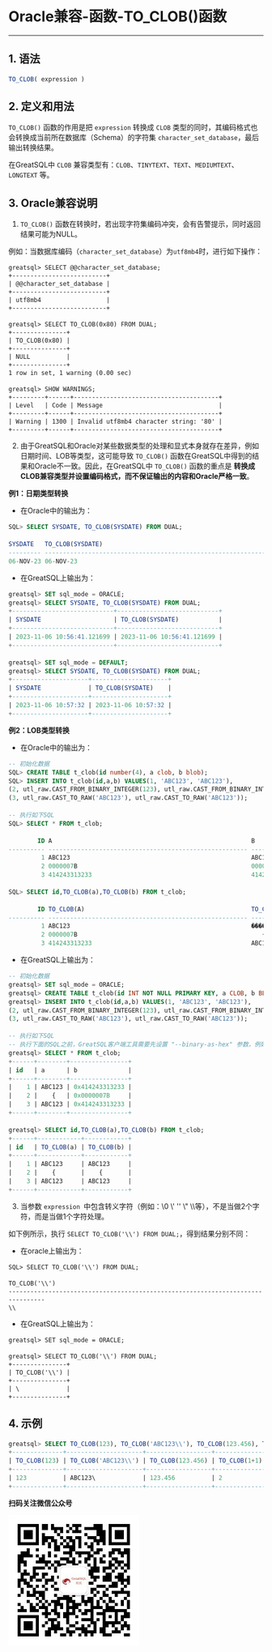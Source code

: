 # Oracle兼容-函数-TO_CLOB()函数
---


## 1. 语法

```sql
TO_CLOB( expression )
```

## 2. 定义和用法
`TO_CLOB()` 函数的作用是把 `expression` 转换成 `CLOB` 类型的同时，其编码格式也会转换成当前所在数据库（Schema）的字符集 `character_set_database`，最后输出转换结果。

在GreatSQL中 `CLOB` 兼容类型有：`CLOB`、`TINYTEXT`、`TEXT`、`MEDIUMTEXT`、`LONGTEXT` 等。

## 3. Oracle兼容说明

1. `TO_CLOB()` 函数在转换时，若出现字符集编码冲突，会有告警提示，同时返回结果可能为NULL。

例如：当数据库编码（`character_set_database`）为`utf8mb4`时，进行如下操作：
```
greatsql> SELECT @@character_set_database;
+--------------------------+
| @@character_set_database |
+--------------------------+
| utf8mb4                  |
+--------------------------+

greatsql> SELECT TO_CLOB(0x80) FROM DUAL;
+---------------+
| TO_CLOB(0x80) |
+---------------+
| NULL          |
+---------------+
1 row in set, 1 warning (0.00 sec)

greatsql> SHOW WARNINGS;
+---------+------+----------------------------------------+
| Level   | Code | Message                                |
+---------+------+----------------------------------------+
| Warning | 1300 | Invalid utf8mb4 character string: '80' |
+---------+------+----------------------------------------+
```

2. 由于GreatSQL和Oracle对某些数据类型的处理和显式本身就存在差异，例如日期时间、LOB等类型，这可能导致 `TO_CLOB()` 函数在GreatSQL中得到的结果和Oracle不一致。因此，在GreatSQL中 `TO_CLOB()` 函数的重点是 **转换成CLOB兼容类型并设置编码格式，而不保证输出的内容和Oracle严格一致**。

**例1：日期类型转换**

- 在Oracle中的输出为：

```sql
SQL> SELECT SYSDATE, TO_CLOB(SYSDATE) FROM DUAL;

SYSDATE   TO_CLOB(SYSDATE)
--------- --------------------------------------------------------------------------------
06-NOV-23 06-NOV-23
```

- 在GreatSQL上输出为：

```sql
greatsql> SET sql_mode = ORACLE;
greatsql> SELECT SYSDATE, TO_CLOB(SYSDATE) FROM DUAL;
+----------------------------+----------------------------+
| SYSDATE                    | TO_CLOB(SYSDATE)           |
+----------------------------+----------------------------+
| 2023-11-06 10:56:41.121699 | 2023-11-06 10:56:41.121699 |
+----------------------------+----------------------------+

greatsql> SET sql_mode = DEFAULT;
greatsql> SELECT SYSDATE, TO_CLOB(SYSDATE) FROM DUAL;
+---------------------+---------------------+
| SYSDATE             | TO_CLOB(SYSDATE)    |
+---------------------+---------------------+
| 2023-11-06 10:57:32 | 2023-11-06 10:57:32 |
+---------------------+---------------------+
```

**例2：LOB类型转换**

- 在Oracle中的输出为：

```sql
-- 初始化数据
SQL> CREATE TABLE t_clob(id number(4), a clob, b blob);
SQL> INSERT INTO t_clob(id,a,b) VALUES(1, 'ABC123', 'ABC123'),
(2, utl_raw.CAST_FROM_BINARY_INTEGER(123), utl_raw.CAST_FROM_BINARY_INTEGER(123)),
(3, utl_raw.CAST_TO_RAW('ABC123'), utl_raw.CAST_TO_RAW('ABC123'));

-- 执行如下SQL
SQL> SELECT * FROM t_clob;

        ID A                                                       B
---------- ------------------------------------------------------- -------------------------
         1 ABC123                                                  ABC123
         2 0000007B                                                0000007B
         3 414243313233                                            414243313233

SQL> SELECT id,TO_CLOB(a),TO_CLOB(b) FROM t_clob;

        ID TO_CLOB(A)                                              TO_CLOB(B)
---------- ------------------------------------------------------- -------------------------
         1 ABC123                                                  ����#
         2 0000007B                                                   {
         3 414243313233                                            ABC123
```

- 在GreatSQL上输出为：

```sql
-- 初始化数据
greatsql> SET sql_mode = ORACLE;
greatsql> CREATE TABLE t_clob(id INT NOT NULL PRIMARY KEY, a CLOB, b BLOB);
greatsql> INSERT INTO t_clob(id,a,b) VALUES(1, 'ABC123', 'ABC123'),
(2, utl_raw.CAST_FROM_BINARY_INTEGER(123), utl_raw.CAST_FROM_BINARY_INTEGER(123)),
(3, utl_raw.CAST_TO_RAW('ABC123'), utl_raw.CAST_TO_RAW('ABC123'));

-- 执行如下SQL
-- 执行下面的SQL之前，GreatSQL客户端工具需要先设置 "--binary-as-hex" 参数，例如：mysql --binary-as-hex
greatsql> SELECT * FROM t_clob;
+------+--------+----------------+
| id   | a      | b              |
+------+--------+----------------+
|    1 | ABC123 | 0x414243313233 |
|    2 |    {   | 0x0000007B     |
|    3 | ABC123 | 0x414243313233 |
+------+--------+----------------+

greatsql> SELECT id,TO_CLOB(a),TO_CLOB(b) FROM t_clob;
+------+------------+------------+
| id   | TO_CLOB(a) | TO_CLOB(b) |
+------+------------+------------+
|    1 | ABC123     | ABC123     |
|    2 |    {       |    {       |
|    3 | ABC123     | ABC123     |
+------+------------+------------+
```

3. 当参数 `expression `中包含转义字符（例如：\0 \\' '' \\" \\\\等），不是当做2个字符，而是当做1个字符处理。

如下例所示，执行 `SELECT TO_CLOB('\\') FROM DUAL;`，得到结果分别不同：

- 在oracle上输出为：

```
SQL> SELECT TO_CLOB('\\') FROM DUAL;

TO_CLOB('\\')
--------------------------------------------------------------------------------
\\
```

- 在GreatSQL上输出为：

```
greatsql> SET sql_mode = ORACLE;

greatsql> SELECT TO_CLOB('\\') FROM DUAL;
+---------------+
| TO_CLOB('\\') |
+---------------+
| \             |
+---------------+
```

## 4. 示例

```sql
greatsql> SELECT TO_CLOB(123), TO_CLOB('ABC123\\'), TO_CLOB(123.456), TO_CLOB(1+1) FROM DUAL;
+--------------+---------------------+------------------+--------------+
| TO_CLOB(123) | TO_CLOB('ABC123\\') | TO_CLOB(123.456) | TO_CLOB(1+1) |
+--------------+---------------------+------------------+--------------+
| 123          | ABC123\             | 123.456          | 2            |
+--------------+---------------------+------------------+--------------+
```




**扫码关注微信公众号**

![greatsql-wx](../../greatsql-wx.jpg)
